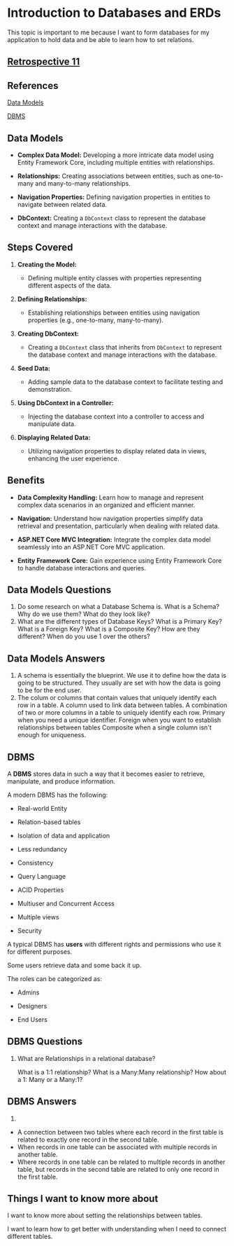 # Introduction to Databases and ERDs

This topic is important to me because I want to form databases for my application to hold data and be able to learn how to set relations.

## [Retrospective 11](https://connerkt.github.io/Reading-Notes/401/Class11/Retro11)

## References

[Data Models](https://docs.microsoft.com/en-us/aspnet/core/data/ef-mvc/complex-data-model?view=aspnetcore-2.0)

[DBMS](https://www.tutorialspoint.com/dbms/dbms_overview.htm)

## Data Models

- **Complex Data Model:** Developing a more intricate data model using Entity Framework Core, including multiple entities with relationships.
  
- **Relationships:** Creating associations between entities, such as one-to-many and many-to-many relationships.
  
- **Navigation Properties:** Defining navigation properties in entities to navigate between related data.

- **DbContext:** Creating a `DbContext` class to represent the database context and manage interactions with the database.

## Steps Covered

1. **Creating the Model:**
   - Defining multiple entity classes with properties representing different aspects of the data.

2. **Defining Relationships:**
   - Establishing relationships between entities using navigation properties (e.g., one-to-many, many-to-many).

3. **Creating DbContext:**
   - Creating a `DbContext` class that inherits from `DbContext` to represent the database context and manage interactions with the database.

4. **Seed Data:**
   - Adding sample data to the database context to facilitate testing and demonstration.

5. **Using DbContext in a Controller:**
   - Injecting the database context into a controller to access and manipulate data.

6. **Displaying Related Data:**
   - Utilizing navigation properties to display related data in views, enhancing the user experience.

## Benefits

- **Data Complexity Handling:** Learn how to manage and represent complex data scenarios in an organized and efficient manner.

- **Navigation:** Understand how navigation properties simplify data retrieval and presentation, particularly when dealing with related data.

- **ASP.NET Core MVC Integration:** Integrate the complex data model seamlessly into an ASP.NET Core MVC application.

- **Entity Framework Core:** Gain experience using Entity Framework Core to handle database interactions and queries.

## Data Models Questions

1. Do some research on what a Database Schema is.
        What is a Schema?
        Why do we use them?
        What do they look like?
2. What are the different types of Database Keys?
        What is a Primary Key?
        What is a Foreign Key?
        What is a Composite Key?
        How are they different? When do you use 1 over the others?

## Data Models Answers

1. A schema is essentially the blueprint.
    We use it to define how the data is going to be structured.
    They usually are set with how the data is going to be for the end user.
2. The colum or columns that contain values that uniquely identify each row in a    table.
    A column used to link data between tables.
    A combination of two or more columns in a table to uniquely identify each row.
    Primary when you need a unique identifier.
    Foreign when you want to establish relationships between tables
    Composite when a single column isn't enough for uniqueness.

## DBMS

A **DBMS** stores data in such a way that it becomes easier to retrieve, manipulate, and produce information.

A modern DBMS has the following:

- Real-world Entity

- Relation-based tables

- Isolation of data and application

- Less redundancy

- Consistency

- Query Language

- ACID Properties

- Multiuser and Concurrent Access

- Multiple views

- Security

A typical DBMS has **users** with different rights and permissions who use it for different purposes.

Some users retrieve data and some back it up.

The roles can be categorized as:

- Admins

- Designers

- End Users

## DBMS Questions

1. What are Relationships in a relational database?

    What is a 1:1 relationship?
    What is a Many:Many relationship?
    How about a 1: Many or a Many:1?

## DBMS Answers

1. 

- A connection between two tables where each record in the first table is related to exactly one record in the second table.
- When records in one table can be associated with multiple records in another table.
- Where records in one table can be related to multiple records in another table, but records in the second table are related to only one record in the first table.

## Things I want to know more about

I want to know more about setting the relationships between tables.

I want to learn how to get better with understanding when I need to connect different tables.

